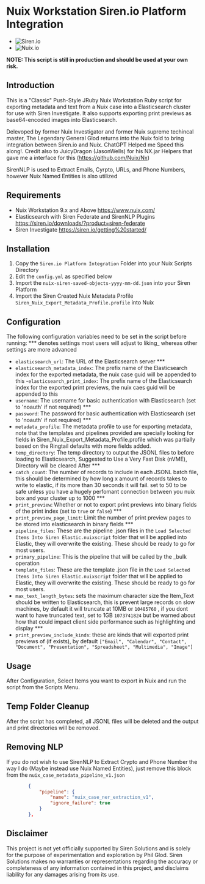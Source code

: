 # Nuix Workstation Siren.io Platform Integration

- ![Siren.io](https://siren.io/wp-content/uploads/Siren-small_V1.1.png)
- ![Nuix.io](https://www.nuix.com/themes/custom/bootstrap5/assets/images/logo-blue.svg)

**NOTE: This script is still in production and should be used at your own risk.**

## Introduction

This is a "Classic" Push-Style JRuby Nuix Workstation Ruby script for exporting metadata and text from a Nuix case into a Elasticsearch cluster for use with Siren Investigate.
It also supports exporting print previews as base64-encoded images into Elasticsearch.

Delevoped by former Nuix Investigator and former Nuix supreme techincal master, The Legendary General Glod returns into the Nuix fold to bring integration between Siren.io and Nuix. ChatGPT Helped me Speed this along!. Credit also to JuicyDragon (JasonWells) for his NX.jar Helpers that gave me a interface for this (<https://github.com/Nuix/Nx>)

SirenNLP is used to Extract Emails, Cyrpto, URLs, and Phone Numbers, however Nuix Named Entities is also utilized

## Requirements

- Nuix Workstation 9.x and Above <https://www.nuix.com/>
- Elasticsearch with Siren Federate and SirenNLP Plugins <https://siren.io/downloads/?product=siren-federate>
- Siren Investigate <https://siren.io/getting%20started/>

## Installation

1. Copy the `Siren.io Platform Integration` Folder into your Nuix Scripts Directory
2. Edit the `config.yml` as specified below
3. Import the `nuix-siren-saved-objects-yyyy-mm-dd.json` into your Siren Platform
4. Import the Siren Created Nuix Metadata Profile `Siren_Nuix_Export_Metadata_Profile.profile` into Nuix

## Configuration

The following configuration variables need to be set in the script before running:
*** denotes settings most users will adjust to liking_ whereas other settings are more advanced

- `elasticsearch_url`: The URL of the Elasticsearch server ***
- `elasticsearch_metadata_index`: The prefix name of the Elasticsearch index for the exported metadata, the nuix case guid will be appended to this
-`elasticsearch_print_index`: The prefix name of the Elasticsearch index for the exported print previews, the nuix caes guid will be appended to this
- `username`: The username for basic authentication with Elasticsearch (set to 'noauth' if not required) ***
- `password`: The password for basic authentication with Elasticsearch (set to 'noauth' if not required) ***
- `metadata_profile`: The metadata profile to use for exporting metadata, note that the templates and pipelines provided are specially looking for fields in Siren_Nuix_Export_Metadata_Profile.profile which was partially based on the Ringtail defaults with more fields added.
- `temp_directory`: The temp directory to output the JSONL files to before loading to Elasticsearch, Suggested to Use a Very Fast Disk (nVME), Directory will be cleared After ***
- `catch_count`: The number of records to include in each JSONL batch file, this should be determined by how long x amount of records takes to write to elastic, if its more than 30 seconds it will fail. set to 50 to be safe unless you have a hugely perfomant connection between you nuix box and your cluster up to 1000 ***
- `print_preview`: Whether or not to export print previews into binary fields of the print index (set to `true` or `false`) ***
- `print_preview_page_limit`: Limit the number of print preview pages to be stored into elasticsearch in binary fields ***
- `pipeline_files`: These are the pipeline .json files in the `Load Selected Items Into Siren Elastic.nuixscript` folder that will be applied into Elastic, they will overwrite the existing. These should be ready to go for most users.
- `primary_pipeline`: This is the pipeline that will be called by the _bulk operation
- `template_files`: These are the template .json file in the `Load Selected Items Into Siren Elastic.nuixscript` folder that will be applied to Elastic, they will overwrite the existing. These should be ready to go for most users.
- `max_text_length_bytes`: sets the maximum character size the Item_Text should be written to Elasticsearch, this is prevent large records on slow machines, by default it will truncate at 10MB or `10485760` , if you dont want to have truncated text, set to 1GB `1073741824` but be warned about how that could impact client side performance such as highlighting and display ***
- `print_preview_include_kinds`: these are kinds that will exported print previews of (if exists), by default `["Email", "Calendar", "Contact", "Document", "Presentation", "Spreadsheet", "Multimedia", "Image"]`

## Usage

After Configuration, Select Items you want to export in Nuix and run the script from the Scripts Menu.

## Temp Folder Cleanup

After the script has completed, all JSONL files will be deleted and the output and print directories will be removed.

## Removing NLP

If you do not wish to use SirenNLP to Extract Crypto and Phone Number the way I do (Maybe instead use Nuix Named Entities), just remove this block from the `nuix_case_metadata_pipeline_v1.json`

```json
        {
            "pipeline": {
                "name": "nuix_case_ner_extraction_v1",
                "ignore_failure": true
            }
        },
```

## Disclaimer

This project is not yet officially supported by Siren Solutions and is solely for the purpose of experimentation and exploration by Phil Glod. Siren Solutions makes no warranties or representations regarding the accuracy or completeness of any information contained in this project, and disclaims liability for any damages arising from its use.
